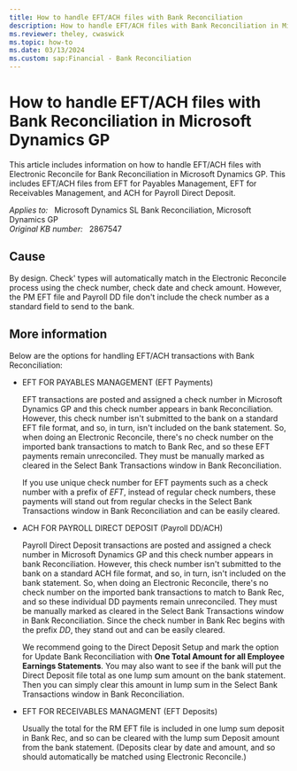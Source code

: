 ```yaml
---
title: How to handle EFT/ACH files with Bank Reconciliation
description: How to handle EFT/ACH files with Bank Reconciliation in Microsoft Dynamics GP. This includes EFT/ACH files from EFT for Payables Management, EFT for Receivables Management, and ACH for Payroll Direct Deposit.
ms.reviewer: theley, cwaswick
ms.topic: how-to
ms.date: 03/13/2024
ms.custom: sap:Financial - Bank Reconciliation
---
```

# How to handle EFT/ACH files with Bank Reconciliation in Microsoft Dynamics GP

This article includes information on how to handle EFT/ACH files with Electronic Reconcile for Bank Reconciliation in Microsoft Dynamics GP. This includes EFT/ACH files from EFT for Payables Management, EFT for Receivables Management, and ACH for Payroll Direct Deposit.

_Applies to:_ &nbsp; Microsoft Dynamics SL Bank Reconciliation, Microsoft Dynamics GP  
_Original KB number:_ &nbsp; 2867547

## Cause

By design. Check' types will automatically match in the Electronic Reconcile process using the check number, check date and check amount. However, the PM EFT file and Payroll DD file don't include the check number as a standard field to send to the bank.

## More information

Below are the options for handling EFT/ACH transactions with Bank Reconciliation:

- EFT FOR PAYABLES MANAGEMENT (EFT Payments)

  EFT transactions are posted and assigned a check number in Microsoft Dynamics GP and this check number appears in bank Reconciliation. However, this check number isn't submitted to the bank on a standard EFT file format, and so, in turn, isn't included on the bank statement. So, when doing an Electronic Reconcile, there's no check number on the imported bank transactions to match to Bank Rec, and so these EFT payments remain unreconciled. They must be manually marked as cleared in the Select Bank Transactions window in Bank Reconciliation.

  If you use unique check number for EFT payments such as a check number with a prefix of *EFT*, instead of regular check numbers, these payments will stand out from regular checks in the Select Bank Transactions window in Bank Reconciliation and can be easily cleared.

- ACH FOR PAYROLL DIRECT DEPOSIT (Payroll DD/ACH)

  Payroll Direct Deposit transactions are posted and assigned a check number in Microsoft Dynamics GP and this check number appears in bank Reconciliation. However, this check number isn't submitted to the bank on a standard ACH file format, and so, in turn, isn't included on the bank statement. So, when doing an Electronic Reconcile, there's no check number on the imported bank transactions to match to Bank Rec, and so these individual DD payments remain unreconciled. They must be manually marked as cleared in the Select Bank Transactions window in Bank Reconciliation. Since the check number in Bank Rec begins with the prefix *DD*, they stand out and can be easily cleared.

  We recommend going to the Direct Deposit Setup and mark the option for Update Bank Reconciliation with **One Total Amount for all Employee Earnings Statements**. You may also want to see if the bank will put the Direct Deposit file total as one lump sum amount on the bank statement. Then you can simply clear this amount in lump sum in the Select Bank Transactions window in Bank Reconciliation.

- EFT FOR RECEIVABLES MANAGMENT (EFT Deposits)

  Usually the total for the RM EFT file is included in one lump sum deposit in Bank Rec, and so can be cleared with the lump sum Deposit amount from the bank statement. (Deposits clear by date and amount, and so should automatically be matched using Electronic Reconcile.)
